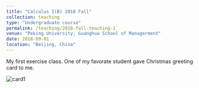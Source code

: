 ```yaml
---
title: "Calculus I(B) 2018 Fall"
collection: teaching
type: "Undergraduate course"
permalink: /teaching/2018-fall-teaching-1
venue: "Peking University, Guanghua School of Managerment"
date: 2018-09-01
location: "Beijing, China"
---
```


My first exercise class.
One of my favorate student gave Christmas greeting card to me.

![card1](https://zijiejin.github.io/images/2018fall1.jpg)
